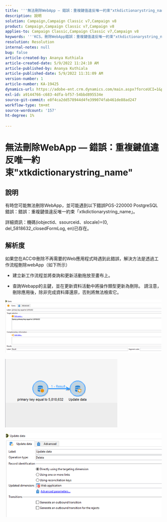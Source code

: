 ```yaml
---
title: '''無法刪除WebApp — 錯誤：重複鍵值違反唯一約束"xtkdictionarystring_name"'
description: 說明
solution: Campaign,Campaign Classic v7,Campaign v8
product: Campaign,Campaign Classic v7,Campaign v8
applies-to: Campaign Classic,Campaign Classic v7,Campaign v8
keywords: '''KCS，刪除WebApp錯誤：重複鍵值違反唯一約束"xtkdictionarystring_name"'
resolution: Resolution
internal-notes: null
bug: false
article-created-by: Ananya Kuthiala
article-created-date: 5/9/2022 11:24:10 AM
article-published-by: Ananya Kuthiala
article-published-date: 5/9/2022 11:31:09 AM
version-number: 1
article-number: KA-19425
dynamics-url: https://adobe-ent.crm.dynamics.com/main.aspx?forceUCI=1&pagetype=entityrecord&etn=knowledgearticle&id=4a2bc686-8acf-ec11-a7b5-0022480a8e40
exl-id: a9144766-c683-4dfa-bf57-54bbd895534e
source-git-commit: e8f4ca2dd578944d4fe399074fab461de88ad247
workflow-type: tm+mt
source-wordcount: '157'
ht-degree: 1%

---
```


# 無法刪除WebApp — 錯誤：重複鍵值違反唯一約束&quot;xtkdictionarystring_name&quot;

## 說明


有時您可能無法刪除WebApp，並可能遇到以下錯誤PGS-220000 PostgreSQL錯誤：錯誤：重複鍵值違反唯一約束「xtkdictionarystring_name」。

詳細資訊：機碼(iobjectid、ssourceid、slocale)=(0, del_5818632_closedFormLog, en)已存在。


## 解析度


如果您在ACC中刪除不再需要的Web應用程式時遇到此錯誤，解決方法是透過工作流程刪除webApp（如下所示）

- 建立新工作流程並將查詢和更新活動拖放至畫布上。

- 查詢Webapp的主鍵，並在更新資料活動中將操作類型更新為刪除。 請注意，刪除應用後，除非完成資料庫還原，否則將無法檢索它。

![](assets/5cd987f7-8acf-ec11-a7b5-0022480a8e40.png)

![](assets/bf56c710-8bcf-ec11-a7b5-0022480a8e40.png)



![](assets/da9b0818-8bcf-ec11-a7b5-0022480a8e40.png)
